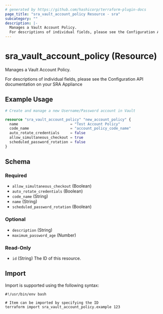 ```yaml
---
# generated by https://github.com/hashicorp/terraform-plugin-docs
page_title: "sra_vault_account_policy Resource - sra"
subcategory: ""
description: |-
  Manages a Vault Account Policy.
  For descriptions of individual fields, please see the Configuration API documentation on your SRA Appliance
---
```


# sra_vault_account_policy (Resource)

Manages a Vault Account Policy.

For descriptions of individual fields, please see the Configuration API documentation on your SRA Appliance

## Example Usage

```terraform
# Create and manage a new Username/Password account in Vault

resource "sra_vault_account_policy" "new_account_policy" {
  name                        = "Test Account Policy"
  code_name                   = "account_policy_code_name"
  auto_rotate_credentials     = false
  allow_simultaneous_checkout = true
  scheduled_password_rotation = false
}
```

<!-- schema generated by tfplugindocs -->
## Schema

### Required

- `allow_simultaneous_checkout` (Boolean)
- `auto_rotate_credentials` (Boolean)
- `code_name` (String)
- `name` (String)
- `scheduled_password_rotation` (Boolean)

### Optional

- `description` (String)
- `maximum_password_age` (Number)

### Read-Only

- `id` (String) The ID of this resource.

## Import

Import is supported using the following syntax:

```shell
#!/usr/bin/env bash

# Item can be imported by specifying the ID
terraform import sra_vault_account_policy.example 123
```
